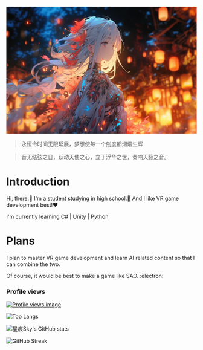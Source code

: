 ![](cover.jpg)

> 永恒令时间无限延展，梦想使每一个刻度都熠熠生辉

> 音无结弦之日，跃动天使之心，立于浮华之世，奏响天籁之音。

# Introduction

Hi, there.🌸 I'm a student studying in high school.📘 And I like VR game development best!❤️

I'm currently learning C# | Unity | Python

# Plans

I plan to master VR game development and learn AI related content so that I can combine the two.

Of course, it would be best to make a game like SAO. :electron:

### Profile views

[![Profile views image](https://starry-trace-sky-moe-counter.vercel.app/get/@starry-trace-sky-profile?theme=gelbooru-h)](https://github.com/StarrySky-skyler)

![Top Langs](https://starry-trace-sky-readme-stats.vercel.app/api/top-langs/?username=StarrySky-skyler&layout=donut&langs_count=5)

![星痕Sky's GitHub stats](https://starry-trace-sky-readme-stats.vercel.app/api?username=StarrySky-skyler&count_private=true&show_icons=true&theme=tokyonight)

![GitHub Streak](http://github-readme-streak-stats.herokuapp.com?user=StarrySky-skyler&theme=tokyonight)
